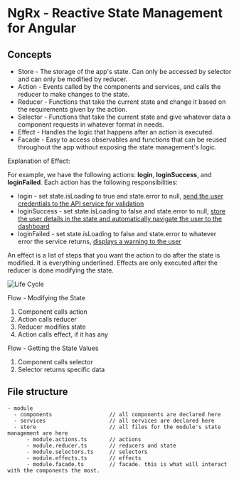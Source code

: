 # NgRx - Reactive State Management for Angular

## Concepts

- Store - The storage of the app's state. Can only be accessed by selector and can only be modified by reducer.
- Action - Events called by the components and services, and calls the reducer to make changes to the state.
- Reducer - Functions that take the current state and change it based on the requirements given by the action.
- Selector - Functions that take the current state and give whatever data a component requests in whatever format in needs.
- Effect - Handles the logic that happens after an action is executed.
- Facade - Easy to access observables and functions that can be reused throughout the app without exposing the state management's logic.

Explanation of Effect:

For example, we have the following actions: **login**, **loginSuccess**, and **loginFailed**. Each action has the following responsibilities:
- login - set state.isLoading to true and state.error to null, <ins>send the user credentials to the API service for validation</ins>
- loginSuccess - set state.isLoading to false and state.error to null, <ins>store the user details in the state and automatically navigate the user to the dashboard</ins>
- loginFailed - set state.isLoading to false and state.error to whatever error the service returns, <ins>displays a warning to the user</ins>

An effect is a list of steps that you want the action to do after the state is modified. It is everything underlined. Effects are only executed after the reducer is done modifying the state.

![Life Cycle](https://ngrx.io/generated/images/guide/store/state-management-lifecycle.png "Life Cycle")

Flow - Modifying the State
1. Component calls action
2. Action calls reducer
3. Reducer modifies state
4. Action calls effect, if it has any

Flow - Getting the State Values
1. Component calls selector
2. Selector returns specific data

## File structure
```
- module
  - components                  // all components are declared here
  - services                    // all services are declared here
  - store                       // all files for the module's state management are here
      - module.actions.ts       // actions
      - module.reducer.ts       // reducers and state
      - module.selectors.ts     // selectors
      - module.effects.ts       // effects
      - module.facade.ts        // facade. this is what will interact with the components the most.
```
